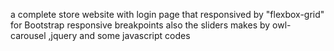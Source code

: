 a complete store website with login page that responsived by "flexbox-grid" for Bootstrap responsive breakpoints
also the sliders makes by owl-carousel ,jquery and some javascript codes

